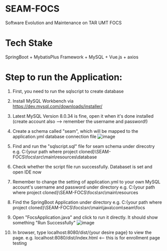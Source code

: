 # SEAM-FOCS
Software Evolution and Maintenance on TAR UMT FOCS 

# Tech Stake
SpringBoot + MybatisPlus Framework + MySQL + Vue.js + axios

# Step to run the Application:
1. First, you need to run the sqlscript to create database
2. Install MySQL Workbench via https://dev.mysql.com/downloads/installer/ 
3. Latest MySQL Version 8.0.34 is fine, open it when it's done installed (create account also --> remember the username and password!)
4. Create a schema called "seam", which will be mapped to the application.yml database connection file
   ![image](https://github.com/SheeYeap02/SEAM-FOCS/assets/84632952/14f01de2-1fcf-453d-8cf3-d312839623c1)

5. Find and run the "sqlscript.sql" file for seam schema under direcotry e.g. C:\{your path where project cloned}\SEAM-FOCS\focs\src\main\resources\database
6. Check whether the script file run successfully. Databaset is set and open IDE now
8. Remember to change the setting of application.yml to your own MySQL account's username and password under directory e.g. C:\{your path where project cloned}\SEAM-FOCS\focs\src\main\resources 
9. Find the SpringBoot Application under directory e.g. C:\{your path where project cloned}\SEAM-FOCS\focs\src\main\java\com\seam\focs
10. Open "FocsApplication.java" and click to run it directly. It should show something "Run Successfully"
    ![image](https://github.com/SheeYeap02/SEAM-FOCS/assets/84632952/a86603bf-af01-4a7b-ae08-c981a81e5cbf)

11. In browser, type localhost:8080/dist/{your desire page} to view the page. e.g. localhost:8080/dist/index.html  <-- this is for enrollment page testing
